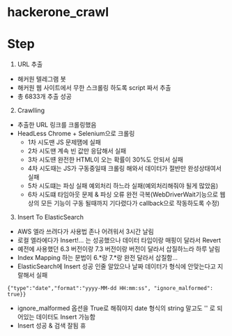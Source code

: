 # hackerone_crawl

# Step

1. URL 추출
  * 해커원 텔레그램 봇
  * 해커원 웹 사이트에서 무한 스크롤링 하도록 script 짜서 추출
  * 총 6833개 추출 성공
 
2. Crawlling
  * 추출한 URL 링크를 크롤링했음
  * HeadLess Chrome + Selenium으로 크롤링
    * 1차 시도땐 JS 문제떔에 실패
    * 2차 시도땐 계속 빈 값만 응답해서 실패
    * 3차 시도떈 완전한 HTML이 오는 확률이 30%도 안되서 실패
    * 4차 시도때는 JS가 구동중일때 크롤링 해와서 데이터가 절반만 완성상태여서 실패
    * 5차 시도떄는 파싱 실패 예외처리 하느라 실패(예외처리해줘야 될게 많았음)
    * 6차 시도떄 타임아웃 문제 & 파싱 오류 완전 극복(WebDriverWait기능으로 웹 상의
      모든 기능이 구동 될때까지 기다렸다가 callback으로 작동하도록 수정)
   
3. Insert To ElasticSearch
  * AWS 엘라 쓰려다가 사용법 존나 어려워서 3시간 날림
  * 로컬 엘라에다가 Insert!... 는 성공했으나 데이터 타입이랑 매핑이 달라서 Revert
  * 예전에 사용했던 6.3 버전이랑 7.3 버전이랑 버전이 달라서 삽질하느라 하루 날림
  * Index Mapping 하는 문법이 6.*랑 7.*랑 완전 달라서 삽질함...
  * ElasticSearch에 Insert 성공 인줄 알았으나 날짜 데이터가 형식에 안맞는다고 지랄해서 실패
  ```
  {"type":"date","format":"yyyy-MM-dd HH:mm:ss", "ignore_malformed": true}}
  ```
  * ignore_malformed 옵션을 True로 해줘야지 date 형식의 string 말고도 '' 로 되어있는 데이터도 Insert 가능함
  * Insert 성공 & 검색 잘됨 휴
